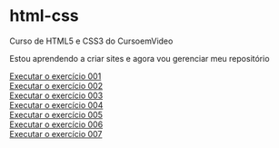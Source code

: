 # html-css
 Curso de HTML5 e CSS3 do CursoemVideo

 Estou aprendendo a criar sites e agora vou gerenciar meu repositório

 <a href="https://pedroaragoni-dev.github.io/html-css/exercicios/ex001/index.html">Executar o exercício 001</a> <br>
 <a href="https://pedroaragoni-dev.github.io/html-css/exercicios/ex002/index.html">Executar o exercício 002</a> <br>
 <a href="https://pedroaragoni-dev.github.io/html-css/exercicios/ex003/index.html">Executar o exercício 003</a> <br>
 <a href="https://pedroaragoni-dev.github.io/html-css/exercicios/ex004/index.html">Executar o exercício 004</a> <br>
 <a href="https://pedroaragoni-dev.github.io/html-css/exercicios/ex005/index.html">Executar o exercício 005</a> <br>
 <a href="https://pedroaragoni-dev.github.io/html-css/exercicios/ex006/index.html">Executar o exercício 006</a> <br>
 <a href="https://pedroaragoni-dev.github.io/html-css/exercicios/ex007/index.html">Executar o exercício 007</a> <br>
 

